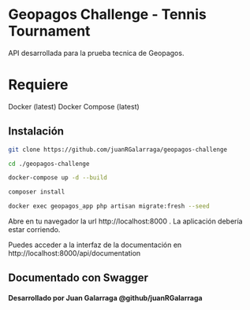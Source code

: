 # Geopagos Challenge - Tennis Tournament

API desarrollada para la prueba tecnica de Geopagos.

# Requiere

Docker (latest)
Docker Compose (latest)

## Instalación

```bash
git clone https://github.com/juanRGalarraga/geopagos-challenge

cd ./geopagos-challenge

docker-compose up -d --build

composer install

docker exec geopagos_app php artisan migrate:fresh --seed


```

Abre en tu navegador la url http://localhost:8000 . La aplicación debería estar corriendo.

Puedes acceder a la interfaz de la documentación en http://localhost:8000/api/documentation

## Documentado con Swagger

#### Desarrollado por Juan Galarraga @github/juanRGalarraga